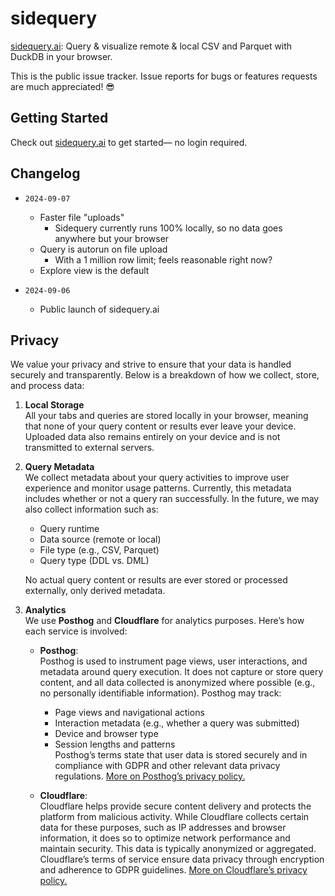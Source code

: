 # sidequery

[sidequery.ai](https://sidequery.ai): Query & visualize remote & local CSV and Parquet with DuckDB in your browser. 

This is the public issue tracker. Issue reports for bugs or features requests are much appreciated! 😎

## Getting Started
Check out [sidequery.ai](https://sidequery.ai) to get started— no login required. 

## Changelog

- `2024-09-07`
  - Faster file "uploads"
    - Sidequery currently runs 100% locally, so no data goes anywhere but your browser
  - Query is autorun on file upload
    - With a 1 million row limit; feels reasonable right now?
  - Explore view is the default

- `2024-09-06`
  - Public launch of sidequery.ai

## Privacy

We value your privacy and strive to ensure that your data is handled securely and transparently. Below is a breakdown of how we collect, store, and process data:

1. **Local Storage**  
   All your tabs and queries are stored locally in your browser, meaning that none of your query content or results ever leave your device. Uploaded data also remains entirely on your device and is not transmitted to external servers.

2. **Query Metadata**  
   We collect metadata about your query activities to improve user experience and monitor usage patterns. Currently, this metadata includes whether or not a query ran successfully. In the future, we may also collect information such as:
   - Query runtime
   - Data source (remote or local)
   - File type (e.g., CSV, Parquet)
   - Query type (DDL vs. DML)

   No actual query content or results are ever stored or processed externally, only derived metadata.

3. **Analytics**  
   We use **Posthog** and **Cloudflare** for analytics purposes. Here’s how each service is involved:

   - **Posthog**:  
     Posthog is used to instrument page views, user interactions, and metadata around query execution. It does not capture or store query content, and all data collected is anonymized where possible (e.g., no personally identifiable information). Posthog may track:
     - Page views and navigational actions
     - Interaction metadata (e.g., whether a query was submitted)
     - Device and browser type
     - Session lengths and patterns  
     Posthog’s terms state that user data is stored securely and in compliance with GDPR and other relevant data privacy regulations. [More on Posthog’s privacy policy.](https://posthog.com/privacy)

   - **Cloudflare**:  
     Cloudflare helps provide secure content delivery and protects the platform from malicious activity. While Cloudflare collects certain data for these purposes, such as IP addresses and browser information, it does so to optimize network performance and maintain security. This data is typically anonymized or aggregated. Cloudflare’s terms of service ensure data privacy through encryption and adherence to GDPR guidelines. [More on Cloudflare’s privacy policy.](https://www.cloudflare.com/privacypolicy/)
